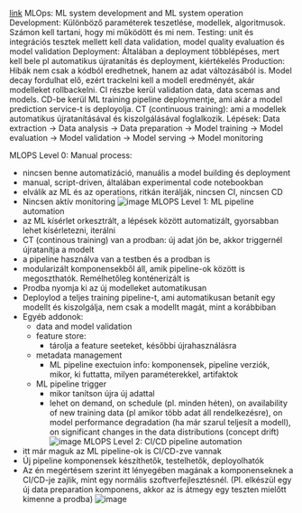 [link](https://cloud.google.com/architecture/mlops-continuous-delivery-and-automation-pipelines-in-machine-learning)
MLOps: ML system development and ML system operation
Development:
	Különböző paraméterek teszetlése, modellek, algoritmusok. Számon kell tartani, hogy mi működött és mi nem.
Testing:
	unit és integrációs tesztek mellett kell data validation, model quality evaluation és model validation
Deployment:
	Általában a deployment többlépéses, mert kell bele pl automatikus újratanítás és deployment, kiértékelés
Production:
	Hibák nem csak a kódból eredhetnek, hanem az adat változásából is. Model decay fordulhat elő, ezért trackelni kell a modell eredményét, akár modelleket rollbackelni.
CI részbe kerül validation data, data scemas and models.
CD-be kerül ML training pipeline deploymentje, ami akár a model prediction service-t is deployolja.
CT (continuous training): ami a modellek automatikus újratanításával és kiszolgálásával foglalkozik.
Lépések: Data extraction -> Data analysis -> Data preparation -> Model training -> Model evaluation -> Model validation -> Model serving -> Model monitoring

MLOPS Level 0: Manual process:
- nincsen benne automatizáció, manuális a model building és deployment
- manual, script-driven, általában experimental code notebookban
- elválik az ML és az operations, ritkán iterálják, nincsen CI, nincsen CD
- Nincsen aktív monitoring
![image](31_01_MLOPS.PNG)
MLOPS Level 1: ML pipeline automation
- az ML kísérlet orkesztrált, a lépések között automatizált, gyorsabban lehet kísérletezni, iterálni
- CT (continous training) van a prodban: új adat jön be, akkor triggernél újratanítja a modelt
- a pipeline használva van a testben és a prodban is
- modularizált komponensekből áll, amik pipeline-ok között is megoszthatók. Remélhetőleg konténerizált is
- Prodba nyomja ki az új modelleket automatikusan
- Deploylod a teljes training pipeline-t, ami automatikusan betanít egy modellt és kiszolgálja, nem csak a modellt magát, mint a korábbiban
- Egyéb addonok:
	- data and model validation
	- feature store:
		- tárolja a feature seeteket, későbbi újrahasználásra
	- metadata management
		- ML pipeline exectuion info: komponensek, pipeline verziók, mikor, ki futtatta, milyen paraméterekkel, artifaktok
	- ML pipeline trigger
		- mikor tanítson újra új adattal
		- lehet on demand, on schedule (pl. minden héten), on availability of new training data (pl amikor több adat áll rendelkezésre), on model performance degradation (ha már szarul teljesít a modell), on significant changes in the data distributions (concept drift)
![image](31_02_MLOPS.PNG)
MLOPS Level 2: CI/CD pipeline automation
- itt már maguk az ML pipeline-ok is CI/CD-zve vannak
- Új pipeline komponensek készíthetők, testelhetők, deployolhatók
- Az én megértésem szerint itt lényegében magának a komponenseknek a CI/CD-je zajlik, mint egy normális szoftverfejlesztésnél. (Pl. elkészül egy új data preparation komponens, akkor az is átmegy egy teszten mielőtt kimenne a prodba)
![image](31_03_MLOPS.PNG)